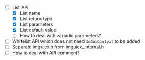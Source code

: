 - [ ] List API
  - [X] List name
  - [X] List return type
  - [X] List parameters
  - [X] List default value
  - [ ] How to deal with variadic parameters?
- [ ] Whitelist API which does not need `ImGuiContext` to be added
- [ ] Separate imguiex.h from imguiex_internal.h
- [ ] How to deal with API comment?
